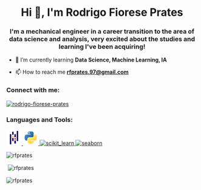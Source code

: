 <h1 align="center">Hi 👋, I'm Rodrigo Fiorese Prates</h1>
<h3 align="center">I'm a mechanical engineer in a career transition to the area of data science and analysis, very excited about the studies and learning I've been acquiring!</h3>

- 🌱 I’m currently learning **Data Science, Machine Learning, IA**

- 📫 How to reach me **rfprates.97@gmail.com**

<h3 align="left">Connect with me:</h3>
<p align="left">
<a href="https://linkedin.com/in/rodrigo-fiorese-prates" target="blank"><img align="center" src="https://raw.githubusercontent.com/rahuldkjain/github-profile-readme-generator/master/src/images/icons/Social/linked-in-alt.svg" alt="rodrigo-fiorese-prates" height="30" width="40" /></a>
</p>

<h3 align="left">Languages and Tools:</h3>
<p align="left"> <a href="https://pandas.pydata.org/" target="_blank" rel="noreferrer"> <img src="https://raw.githubusercontent.com/devicons/devicon/2ae2a900d2f041da66e950e4d48052658d850630/icons/pandas/pandas-original.svg" alt="pandas" width="40" height="40"/> </a> <a href="https://www.python.org" target="_blank" rel="noreferrer"> <img src="https://raw.githubusercontent.com/devicons/devicon/master/icons/python/python-original.svg" alt="python" width="40" height="40"/> </a> <a href="https://scikit-learn.org/" target="_blank" rel="noreferrer"> <img src="https://upload.wikimedia.org/wikipedia/commons/0/05/Scikit_learn_logo_small.svg" alt="scikit_learn" width="40" height="40"/> </a> <a href="https://seaborn.pydata.org/" target="_blank" rel="noreferrer"> <img src="https://seaborn.pydata.org/_images/logo-mark-lightbg.svg" alt="seaborn" width="40" height="40"/> </a> </p>

<p><img align="center" src="https://github-readme-stats.vercel.app/api/top-langs?username=rfprates&show_icons=true&theme=dark&locale=en&layout=compact" alt="rfprates" /></p>

<p>&nbsp;<img align="center" src="https://github-readme-stats.vercel.app/api?username=rfprates&show_icons=true&theme=dark&locale=en" alt="rfprates" /></p>

<p><img align="center" src="https://github-readme-streak-stats.herokuapp.com/?user=rfprates&theme=dark" alt="rfprates" /></p>

<!--
### Hi there 👋

**rfprates/rfprates** is a ✨ _special_ ✨ repository because its `README.md` (this file) appears on your GitHub profile.

Here are some ideas to get you started:

- 🔭 I’m currently working on ...
- 🌱 I’m currently learning ...
- 👯 I’m looking to collaborate on ...
- 🤔 I’m looking for help with ...
- 💬 Ask me about ...
- 📫 How to reach me: ...
- 😄 Pronouns: ...
- ⚡ Fun fact: ...
-->
